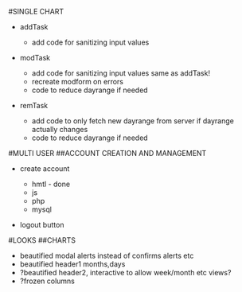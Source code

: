 #SINGLE CHART
* addTask
    * add code for sanitizing input values

* modTask

    * add code for sanitizing input values same as addTask!
    * recreate modform on errors
    * code to reduce dayrange if needed

* remTask
    * add code to only fetch new dayrange from server if dayrange actually changes
    * code to reduce dayrange if needed

#MULTI USER
##ACCOUNT CREATION AND MANAGEMENT
* create account
    * hmtl - done
    * js
    * php
    * mysql

* logout button

#LOOKS
##CHARTS
* beautified modal alerts instead of confirms alerts etc
* beautified header1 months,days
* ?beautified header2, interactive to allow week/month etc views?
* ?frozen columns

